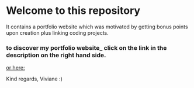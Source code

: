 # Welcome to this repository
It contains a portfolio website which was motivated by getting bonus points upon creation plus linking coding projects.

### to discover my portfolio website_ click on the link in the description on the right hand side.
[or here:](https://viviane-walker-uzh.github.io/portfolio-website/)

Kind regards, Viviane :)
